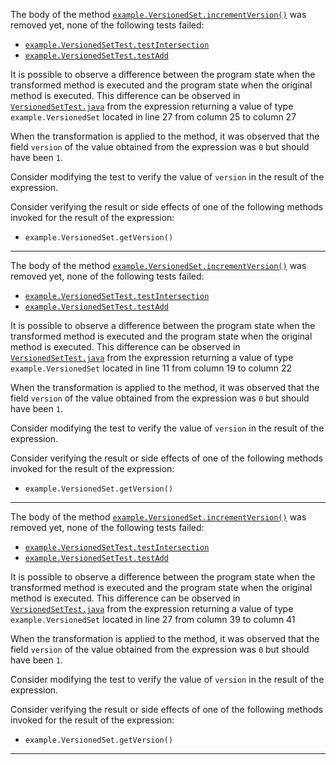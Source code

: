 
The body of the method [`example.VersionedSet.incrementVersion()`](https://github.com/example/example/blob/none/example/src/main/java/example/VersionedSet.java) 
was  removed 
yet,  none of the following tests failed:

*  [`example.VersionedSetTest.testIntersection`](https://github.com/example/example/blob/none/example/src/test/java/example/VersionedSetTest.java)
*  [`example.VersionedSetTest.testAdd`](https://github.com/example/example/blob/none/example/src/test/java/example/VersionedSetTest.java)



It is possible to observe a difference between the program state when the transformed method is executed and the program state when the original method is executed. 
This difference can be observed in [`VersionedSetTest.java`](#L27) from the expression returning a value of type `example.VersionedSet` located  in line 27 from column 25 to column 27 


When the transformation is applied to the method, it was observed that  the field `version` of  the value obtained from the expression was `0` but should have been `1`.

Consider modifying the test to verify the value of `version` in the result of the expression.


Consider verifying the result or side effects of one of the following methods invoked for the result of the expression:

- `example.VersionedSet.getVersion()`




---
The body of the method [`example.VersionedSet.incrementVersion()`](https://github.com/example/example/blob/none/example/src/main/java/example/VersionedSet.java) 
was  removed 
yet,  none of the following tests failed:

*  [`example.VersionedSetTest.testIntersection`](https://github.com/example/example/blob/none/example/src/test/java/example/VersionedSetTest.java)
*  [`example.VersionedSetTest.testAdd`](https://github.com/example/example/blob/none/example/src/test/java/example/VersionedSetTest.java)



It is possible to observe a difference between the program state when the transformed method is executed and the program state when the original method is executed. 
This difference can be observed in [`VersionedSetTest.java`](#L11) from the expression returning a value of type `example.VersionedSet` located  in line 11 from column 19 to column 22 


When the transformation is applied to the method, it was observed that  the field `version` of  the value obtained from the expression was `0` but should have been `1`.

Consider modifying the test to verify the value of `version` in the result of the expression.


Consider verifying the result or side effects of one of the following methods invoked for the result of the expression:

- `example.VersionedSet.getVersion()`




---
The body of the method [`example.VersionedSet.incrementVersion()`](https://github.com/example/example/blob/none/example/src/main/java/example/VersionedSet.java) 
was  removed 
yet,  none of the following tests failed:

*  [`example.VersionedSetTest.testIntersection`](https://github.com/example/example/blob/none/example/src/test/java/example/VersionedSetTest.java)
*  [`example.VersionedSetTest.testAdd`](https://github.com/example/example/blob/none/example/src/test/java/example/VersionedSetTest.java)



It is possible to observe a difference between the program state when the transformed method is executed and the program state when the original method is executed. 
This difference can be observed in [`VersionedSetTest.java`](#L27) from the expression returning a value of type `example.VersionedSet` located  in line 27 from column 39 to column 41 


When the transformation is applied to the method, it was observed that  the field `version` of  the value obtained from the expression was `0` but should have been `1`.

Consider modifying the test to verify the value of `version` in the result of the expression.


Consider verifying the result or side effects of one of the following methods invoked for the result of the expression:

- `example.VersionedSet.getVersion()`




---